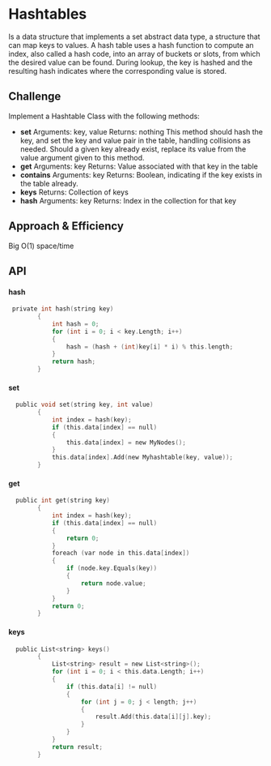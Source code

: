 ﻿# Hashtables
Is a data structure that implements a set abstract data type, a structure that can map keys to values. A hash table uses a hash function to compute an index, also called a hash code, into an array of buckets or slots, from which the desired value can be found. During lookup, the key is hashed and the resulting hash indicates where the corresponding value is stored.
## Challenge
Implement a Hashtable Class with the following methods:

- **set**
Arguments: key, value
Returns: nothing
This method should hash the key, and set the key and value pair in the table, handling collisions as needed.
Should a given key already exist, replace its value from the value argument given to this method.
- **get**
Arguments: key
Returns: Value associated with that key in the table
- **contains**
Arguments: key
Returns: Boolean, indicating if the key exists in the table already.
- **keys**
Returns: Collection of keys
- **hash**
Arguments: key
Returns: Index in the collection for that key

## Approach & Efficiency
<!-- What approach did you take? Why? What is the Big O space/time for this approach? -->
Big O(1) space/time
## API
<!-- Description of each method publicly available in each of your hashtable -->
#### hash
```C
 private int hash(string key)
        {
            int hash = 0;
            for (int i = 0; i < key.Length; i++)
            {
                hash = (hash + (int)key[i] * i) % this.length;
            }
            return hash;
        }
```
#### set
```C
  public void set(string key, int value)
        {
            int index = hash(key);
            if (this.data[index] == null)
            {
                this.data[index] = new MyNodes();
            }
            this.data[index].Add(new Myhashtable(key, value));
        }
```
#### get
```C
  public int get(string key)
        {
            int index = hash(key);
            if (this.data[index] == null)
            {
                return 0;
            }
            foreach (var node in this.data[index])
            {
                if (node.key.Equals(key))
                {
                    return node.value;
                }
            }
            return 0;
        }
```
#### keys
```C
  public List<string> keys()
        {
            List<string> result = new List<string>();
            for (int i = 0; i < this.data.Length; i++)
            {
                if (this.data[i] != null)
                {
                    for (int j = 0; j < length; j++)
                    {
                        result.Add(this.data[i][j].key);
                    }
                }
            }
            return result;
        }
```
